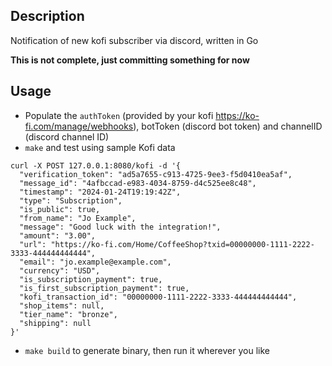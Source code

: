 ## Description
Notification of new kofi subscriber via discord, written in Go

**This is not complete, just committing something for now**

## Usage
- Populate the `authToken` (provided by your kofi https://ko-fi.com/manage/webhooks), botToken (discord bot token) and channelID (discord channel ID)
- `make` and test using sample Kofi data 
```
curl -X POST 127.0.0.1:8080/kofi -d '{
  "verification_token": "ad5a7655-c913-4725-9ee3-f5d0410ea5af",
  "message_id": "4afbccad-e983-4034-8759-d4c525ee8c48",
  "timestamp": "2024-01-24T19:19:42Z",
  "type": "Subscription",
  "is_public": true,
  "from_name": "Jo Example",
  "message": "Good luck with the integration!",
  "amount": "3.00",
  "url": "https://ko-fi.com/Home/CoffeeShop?txid=00000000-1111-2222-3333-444444444444",
  "email": "jo.example@example.com",
  "currency": "USD",
  "is_subscription_payment": true,
  "is_first_subscription_payment": true,
  "kofi_transaction_id": "00000000-1111-2222-3333-444444444444",
  "shop_items": null,
  "tier_name": "bronze",
  "shipping": null
}'
```
- `make build` to generate binary, then run it wherever you like

